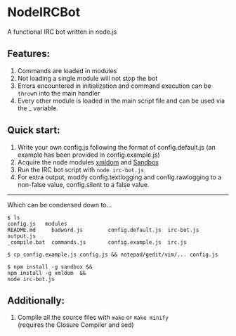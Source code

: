 # NodeIRCBot 
A functional IRC bot written in node.js

## Features: 

1. Commands are loaded in modules
2. Not loading a single module will not stop the bot
3. Errors encountered in initialization and command execution can be `throw`n into the main handler
4. Every other module is loaded in the main script file and can be used via the _ variable.

## Quick start: 

1. Write your own config.js following the format of config.default.js (an example has been provided in config.example.js)
2. Acquire the node modules [xmldom][domp] and [Sandbox][sand]
3. Run the IRC bot script with `node irc-bot.js`
4. For extra output, modify config.textlogging and config.rawlogging to a non-false value, config.silent to a false value.
----
Which can be condensed down to...  

    $ ls 
    config.js   modules
    README.md     badword.js        config.default.js  irc-bot.js  output.js
    _compile.bat  commands.js       config.example.js  irc.js

    $ cp config.example.js config.js && notepad/gedit/vim/... config.js

    $ npm install -g sandbox &&
    npm install -g xmldom  &&
    node irc-bot.js

## Additionally: 

1. Compile all the source files with `make` or `make minify`  
   (requires the Closure Compiler and sed)


[domp]: https://github.com/jindw/xmldom
[sand]: https://github.com/gf3/sandbox
